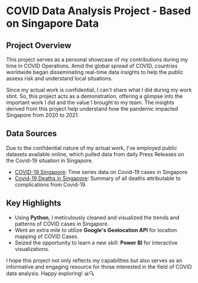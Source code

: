 # COVID Data Analysis Project - Based on Singapore Data

## Project Overview

This project serves as a personal showcase of my contributions during my time in COVID Operations. Amid the global spread of COVID, countries worldwide began disseminating real-time data insights to help the public assess risk and understand local situations.

Since my actual work is confidential, I can't share what I did during my work stint. So, this project acts as a demonstration, offering a glimpse into the important work I did and the value I brought to my team. The insights derived from this project help understand how the pandemic impacted Singapore from 2020 to 2021.

## Data Sources

Due to the confidential nature of my actual work, I've employed public datasets available online, which pulled data from daily Press Releases on the Covid-19 situation in Singapore.

- [COVID-19 Singapore](https://data.world/hxchua/covid-19-singapore): Time series data on Covid-19 cases in Singapore
- [Covid-19 Deaths in Singapore](https://data.world/tws4793/covid-19-deaths-singapore): Summary of all deaths attributable to complications from Covid-19.

## Key Highlights

- Using **Python**, I meticulously cleaned and visualized the trends and patterns of COVID cases in Singapore.
- Went an extra mile to utilize **Google's Geolocation API** for location mapping of COVID Cases.
- Seized the opportunity to learn a new skill: **Power BI** for interactive visualizations.

I hope this project not only reflects my capabilities but also serves as an informative and engaging resource for those interested in the field of COVID data analysis. Happy exploring! 📊🔍
